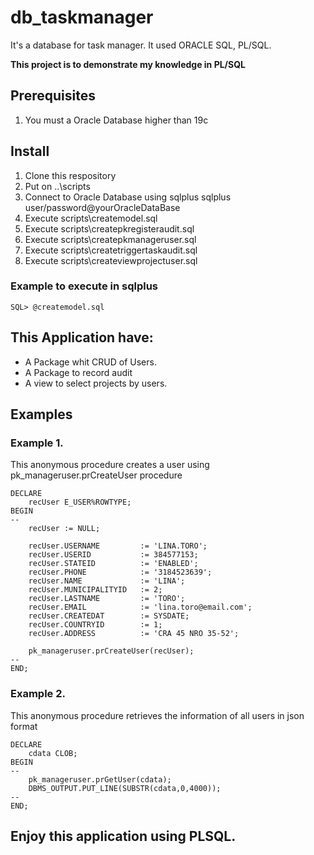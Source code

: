 # db_taskmanager
It's a database for task manager.   It used ORACLE SQL, PL/SQL.

**This project is to demonstrate my knowledge in PL/SQL**

## Prerequisites
1. You must a Oracle Database higher than 19c

## Install
1. Clone this respository
2. Put on ..\scripts
3. Connect to Oracle Database using sqlplus
        sqlplus user/password@yourOracleDataBase
4. Execute scripts\createmodel.sql    
5. Execute scripts\createpkregisteraudit.sql    
6. Execute scripts\createpkmanageruser.sql    
7. Execute scripts\createtriggertaskaudit.sql    
8. Execute scripts\createviewprojectuser.sql

### Example to execute in sqlplus
    SQL> @createmodel.sql   

## This Application have:
* A Package whit CRUD of Users.
* A Package to record audit
* A view to select projects by users.

## Examples

### Example 1.
This anonymous procedure creates a user using pk_manageruser.prCreateUser procedure

```PLSQL
DECLARE
    recUser E_USER%ROWTYPE;
BEGIN
--
    recUser := NULL;
    
    recUser.USERNAME         := 'LINA.TORO';   
    recUser.USERID           := 384577153;    
    recUser.STATEID          := 'ENABLED';
    recUser.PHONE            := '3184523639';
    recUser.NAME             := 'LINA';
    recUser.MUNICIPALITYID   := 2;
    recUser.LASTNAME         := 'TORO';
    recUser.EMAIL            := 'lina.toro@email.com';
    recUser.CREATEDAT        := SYSDATE;
    recUser.COUNTRYID        := 1;
    recUser.ADDRESS          := 'CRA 45 NRO 35-52';

    pk_manageruser.prCreateUser(recUser);        
--           
END;
```

### Example 2.
This anonymous procedure retrieves the information of all users in json format

```PLSQL
DECLARE
    cdata CLOB;
BEGIN
--
    pk_manageruser.prGetUser(cdata);    
    DBMS_OUTPUT.PUT_LINE(SUBSTR(cdata,0,4000));
--           
END;
```

## Enjoy this application using PLSQL.
